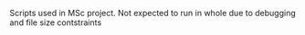 Scripts used in MSc project. Not expected to run in whole due to debugging and file size contstraints
